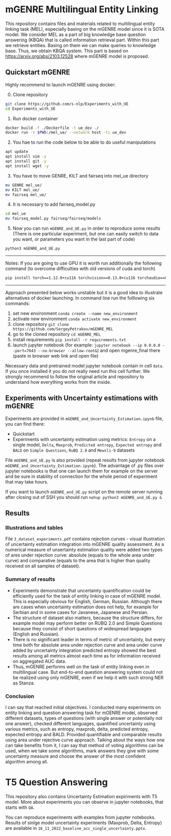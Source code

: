 # mGENRE Multilingual Entity Linking

This repository contains files and materials related to multilingual entity linking task (MEL), especially basing on the mGENRE model since it is SOTA model. We consider MEL as a part of big knowledge base question answering (KBQA) that is called information retrieval part. Within this part we retrieve entities. Basing on them we can make queries to knowledge base. Thus, we obtain KBQA system.
This part is based on https://arxiv.org/abs/2103.12528 where mGENRE model is proposed.



## Quickstart mGENRE

Highly recommend to launch mGENRE using docker:

0) Clone repository

```bash
git clone https://github.com/s-nlp/Experiments_with_UE
cd Experiments_with_UE
```

1) Run docker container

```bash
docker build -f ./Dockerfile -t ue_dev ./
docker run -v $PWD:/mel_ue/ --network host -ti ue_dev
```

2) You hae to run the code below to be able to do useful manipulations

```bash
apt update
apt install vim -y
apt install git -y
apt install wget -y
```

3) You have to move GENRE, KILT and fairseq into mel_ue directory

```bash
mv GENRE mel_ue/
mv KILT mel_ue/
mv fairseq mel_ue/
```

4) It is necessary to add fairseq_model.py 

```bash
cd mel_ue
mv fairseq_model.py fairseq/fairseq/models
```

5) Now you can run `mGENRE_and_UE.py` in order to reproduce some results (There is one particular experiment, but one can easily switch to data you want, or parameters you want in the last part of code)

```bash
python3 mGENRE_and_UE.py
```
---------------------------------------------------------------------------
Notes:
If you are going to use GPU it is worth run additionally the following command (to overcome difficulties with old versions of cuda and torch)
```bash
pip install torch==1.12.0+cu116 torchvision==0.13.0+cu116 torchaudio==0.12.0 --extra-index-url https://download.pytorch.org/whl/cu116
```

---------------------------------------------------------------------------

Approach presented below works unstable but it is a good idea to illustrate alternatives of docker launching.
In command line run the folllowing six commands:

1) set new environment `conda create --name new_environment`
2) activate new environment `conda activate new_environment`
3) clone repository `git clone https://github.com/SergeyPetrakov/mGENRE_MEL`
4) go to the cloned repository `cd mGENRE_MEL`
5) install requirements `pip install -r requirements.txt`
6) launch jupyter notebook (for example: `jupyter notebook --ip 0.0.0.0 --port=7643 --no-browser --allow-root&`)
and open mgenre_final there (paste in browser web link and open file)

Necessary data and pretrained model jupyter notebook contain in cell `data`. If you once installed it you do not really need run this cell further.
We strongly recommend to follow the original article and repository to understand how everything works from the inside.

## Experiments with Uncertainty estimations with mGENRE

Experiments are provided in `mGENRE_and_Uncertainty_Estimation.ipynb` file, you can find there:
 - Quickstart
 - Experiments with uncertainty estimation using metrics: `Entropy` on a single model, `Delta`, `Maxprob`, `Predicted entropy`, `Expected entropy` and `BALD` on `Simple Questions`, `RuBQ 2.0` and `Mewsli-9` datasets
 
File `mGENRE_and_UE.py` is also provided (repeat results from jupyter notebook `mGENRE_and_Uncertainty_Estimation.ipynb`). The advantage of .py files over jupyter notebooks is that one can launch them for example on the server and be sure in stability of connection for the whole period of experiment that may take hours.
 
 If you want to launch `mGENRE_and_UE.py` script on the remote server running after closing out of SSH you should run `nohup python3 mGENRE_and_UE.py &`
 
 ## Results
 
 ### Illustrations and tables

File `3_dataset_experiments.pdf` contains rejection curves - visual illustration of uncertainty estimation integration into mGENRE quality assessment. As a numerical measure of unsertainty estimation quality were added two types of ares under rejection curve: absolute (equals to the whole area under curve) and comparative (equals to the area that is higher than quality received on all samples of dataset).

### Summary of results

- Experiments demonstrate that uncertainty quantification could be efficiently used for the task of entity linking in case of mGENRE model. This is especially obvious for English, German, Russian. Although there are cases when uncertainty estimation does not help, for example for Serbian and in some cases for Javanese, Japanese and Persian.
- The structure of dataset also matters, because the structure differs, for example model may perform better on RUBQ 2.0 and Simple Questions because they consist of short questions of widespread languages (English and Russian).
- There is no significant leader in terms of metric of uncertainty, but every time both for absolute area under rejection curve and area under curve added by uncertainty integration predicted entropy showed the best results among all metrics almost each time as for information received on aggregated AUC data.
- Thus, mGENRE performs well on the task of entity linking even in multilingual case. But end-to-end question answering system could not be realized using only mGENRE, even if we help it with such strong NER as Stanza.

### Conclusion
I can say that reached initial objectives. I conducted many experiments on entity linking and question answering task for mGENRE model, observed different datasets, types of questions (with single answer or potentially not one answer), checked different languages, quantified uncertainty using various metrics, such as entropy, maxprob, delta, predicted entropy, expected entropy and BALD. Provided quantifiable and comparable results using area under rejective curve approach.
Talking about the ways how one can take benefits from it, I can say that method of voting algorithms can be used, when we take some algorithms, mark answers they give with some uncertainty measure and choose the answer of the most confident algorithm among all.


# T5 Question Answering

This repository also contains Uncertainty Estimation expiriments with T5 model. More about experiments you can observe in jupyter notebooks, that starts with `QA`.

You can reproduce experiments with examples from jupyter notebooks.
Results of sinlge model uncertainty experiments (Maxprob, Delta, Entropy) are available in `16_11_2022_baseline_acc_single_uncertainty.pptx`.
